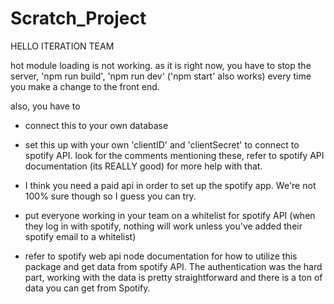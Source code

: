# Scratch_Project

HELLO ITERATION TEAM

hot module loading is not working. as it is right now, you have to stop the
server, 'npm run build', 'npm run dev' ('npm start' also works) every time you
make a change to the front end.

also, you have to

- connect this to your own database

- set this up with your own 'clientID' and 'clientSecret' to connect to spotify
  API. look for the comments mentioning these, refer to spotify API
  documentation (its REALLY good) for more help with that.

- I think you need a paid api in order to set up the spotify app. We're not 100%
  sure though so I guess you can try.

- put everyone working in your team on a whitelist for spotify API (when they
  log in with spotify, nothing will work unless you've added their spotify email
  to a whitelist)

- refer to spotify web api node documentation for how to utilize this package
  and get data from spotify API. The authentication was the hard part, working
  with the data is pretty straightforward and there is a ton of data you can get
  from Spotify.
